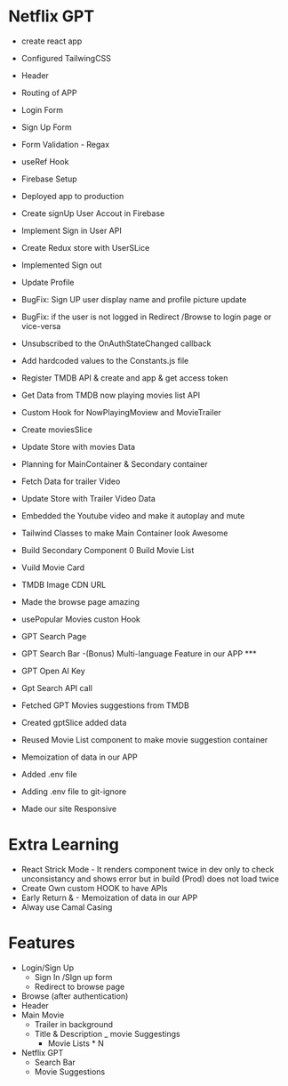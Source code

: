 # Netflix GPT

- create react app
- Configured TailwingCSS
- Header
- Routing of APP
- Login Form
- Sign Up Form
- Form Validation - Regax
- useRef Hook
- Firebase Setup
- Deployed app to production
- Create signUp User Accout in Firebase
- Implement Sign in User API
- Create Redux store with UserSLice
- Implemented Sign out
- Update Profile
- BugFix: Sign UP user display name and profile picture update
- BugFix: if the user is not logged in Redirect /Browse to login page or vice-versa 
- Unsubscribed to the OnAuthStateChanged callback
- Add hardcoded values to the Constants.js file
- Register TMDB API & create and app & get access token 
- Get Data from TMDB now playing movies list API
- Custom Hook for NowPlayingMoview and MovieTrailer
- Create moviesSlice
- Update Store with movies Data
- Planning for MainContainer & Secondary container
- Fetch Data for trailer Video
- Update Store with Trailer Video Data
- Embedded the Youtube video and make it autoplay and mute
- Tailwind Classes to make Main Container look Awesome
- Build Secondary Component
0 Build Movie List
- Vuild Movie Card
- TMDB Image CDN URL
- Made the browse page amazing
- usePopular Movies custon Hook

- GPT Search Page
- GPT Search Bar
-(Bonus) Multi-language Feature in our APP ***
- GPT Open AI Key
- Gpt Search API call
- Fetched GPT Movies suggestions from TMDB
-  Created gptSlice added data
- Reused Movie List component to make movie suggestion container
- Memoization of data in our APP
- Added .env file
- Adding .env file to git-ignore
- Made our site Responsive


# Extra Learning
- React Strick Mode - It renders component twice in dev only to check unconsistancy and shows error but in build (Prod) does not load twice
- Create Own custom HOOK to have APIs
- Early Return & - Memoization of data in our APP
- Alway use Camal Casing

# Features
- Login/Sign Up
  - Sign In /SIgn up form
  - Redirect to browse page
- Browse (after authentication)
 - Header
 - Main Movie
   - Trailer in background 
   - Title & Description
   _ movie Suggestings
      - Movie Lists * N
- Netflix GPT
  -  Search Bar 
  - Movie Suggestions